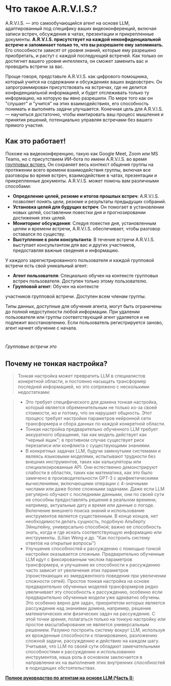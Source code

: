 # Что такое A.R.V.I.S.?

A.R.V.I.S. — это самообучающийся агент на основе LLM, адаптированный под специфику ваших видеоконференций, включая записи встреч, обсуждения в чатах, презентации и прикрепленные документы. **A.R.V.I.S. присутствует на каждой неконфиденциальной встрече и запоминает только то, что вы разрешаете ему запоминать.** Его способности зависят от уровня знаний, которые ему разрешено приобретать, и растут с каждой последующей встречей. Как только он достигнет вашего уровня интеллекта, он сможет заменить вас и проводить встречи за вас.

Проще говоря, представьте A.R.V.I.S. как цифрового помощника, который учится на содержании и обсуждениях ваших видеовстреч. Он запрограммирован присутствовать на встречах, где не делится конфиденциальной информацией, и будет отслеживать только ту информацию, на которую вы явно разрешили. По мере того как он "слушает" и "учится" на этих взаимодействиях, его способность понимать и выполнять задачи улучшается. Конечная цель для A.R.V.I.S. — научиться достаточно, чтобы имитировать ваш процесс мышления и принятия решений, потенциально управляя встречами без вашего прямого участия.

## Как это работает!

Похоже на видеоконференцию, такую как Google Meet, Zoom или MS Teams, но с присутствием ИИ-бота по имени A.R.V.I.S. во время [групповых встреч.](#групповые-встречи-это '45678') Он сохраняет весь контекст общения группы на протяжении всего времени взаимодействия группы, включая все разговоры во время встреч, взаимодействие в чатах, презентации и прикрепленные документы. A.R.V.I.S. может помочь вам различными способами:

- **Определение целей, резюме и итогов прошлых встреч**: A.R.V.I.S. позволяет понять цели, резюме и результаты предыдущих собраний.
- **Установка целей для будущих встреч**: Он помогает в установлении новых целей, составлении повестки дня и прогнозировании достижения этих целей.
- **Мониторинг обсуждения**: Следуя повестке дня, установленным целям и времени встречи, A.R.V.I.S. обеспечивает, чтобы разговор оставался по существу.
- **Выступление в роли консультанта**: В течение встречи A.R.V.I.S. выступает консультантом для вас и других участников, предоставляя важные сведения и информацию.

У каждого зарегистрированного пользователя и каждой групповой встречи есть свой уникальный агент:

- **Агент пользователя**: Специально обучен на контексте групповых встреч пользователя. Доступен только этому пользователю.
- **Групповой агент**: Обучен на контексте

 участников групповой встречи. Доступен всем членам группы.

Типы данных, доступные для обучения агента, могут быть ограничены до полной недоступности любой информации. При удалении пользователя или группы соответствующий агент удаляется и не подлежит восстановлению. Если пользователь регистрируется заново, агент начнет обучение с начала.

<div class="tip custom-block" style="padding-top: 8px">

<!-- Хотите просто попробовать? Перейдите к [Быстрому старту](./getting-started). -->

</div>

###### Групповые встречи это


## Почему не тонкая настройка?

> Тонкая настройка может превратить LLM в специалистов конкретной области, и постоянно насыщать трансформер последней информацией, но это сопряжено с несколькими недостатками:

> - Это требует специфического для домена тонкая настройка, который является обременительным не только из-за своей стоимости, но и потому, что он нарушает общность. Этот процесс требует настройки параметров нейронной сети трансформера и сбора данных по каждой конкретной области.
> - Тонкая настройка предварительно обученного LLM требует аккуратного обращения, так как модель действует как "черный ящик"; в противном случае существует риск перезаписи или конфликта с существующими знаниями.
> - В конкретных задачах LLM, будучи замкнутыми системами и являясь языковыми моделями, испытывают трудности без внешних инструментов, таких как калькуляторы или специализированные API. Они естественно демонстрируют слабости в областях, таких как математика, как это было замечено в производительности GPT-3 с арифметическими вычислениями, включающими операции с 4-значными числами или даже более сложными задачами. Даже если LLM регулярно обучают с последними данными, они по своей сути не способны предоставлять решения в реальном времени, например, актуальные дату и время или данные о погоде. Включение внешнего поиска знаний и использование инструментов является существенным. В конце концов, нет необходимости делать сущность, подобную Альберту Эйнштейну, универсально способной; важно ее способность знать, когда и где искать соответствующую информацию или инструменты. (Lilian Weng и др. "Как построить систему ответов на открытые вопросы")
> - Улучшение способностей к рассуждению с помощью тонкой настройки оказывается сложным. Предварительно обученные LLM идут с фиксированным числом параметров трансформера, и улучшение их способности к рассуждению часто зависит от увеличения этих параметров (проистекающих из эмерджентного поведения при увеличении сложности сетей). Простое тонкая настройка на основе предварительно обученных моделей трансформеров редко увеличивает эту способность к рассуждению, особенно если предварительно обученные модели уже адекватно обучены. Это особенно верно для задач, приоритетом которых является рассуждение над знаниями домена, например, решение математических или физических задач на рассуждение.
> С этой точки зрения, полагаться только на тонкую настройку или простое масштабирование не является универсальным решением. Разумно построить систему вокруг LLM, используя их врожденные способности к планированию, разложению сложной задачи, рассуждению и действию на каждом шагу. Учитывая, что LLM по своей сути обладают замечательными способностями к рассуждению и использованию инструментов, наша роль в основном заключается в направлении их на выполнение этих внутренних способностей в подходящих обстоятельствах.

**[Полное руководство по агентам на основе LLM (Часть I):](https://medium.com/the-modern-scientist/a-complete-guide-to-llms-based-autonomous-agents-part-i-69515c016792)**
